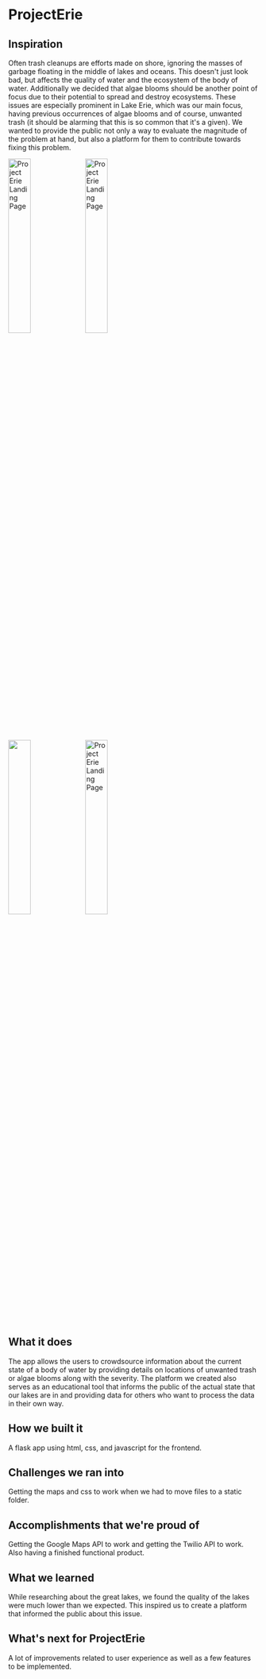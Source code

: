 # ProjectErie
## Inspiration
Often trash cleanups are efforts made on shore, ignoring the masses of garbage floating in the middle of lakes and oceans. This doesn't just look bad, but affects the quality of water and the ecosystem of the body of water. Additionally we decided that algae blooms should be another point of focus due to their potential to spread and destroy ecosystems. These issues are especially prominent in Lake Erie, which was our main focus, having previous occurrences of algae blooms and of course, unwanted trash (it should be alarming that this is so common that it's a given). We wanted to provide the public not only a way to evaluate the magnitude of the problem at hand, but also a platform for them to contribute towards fixing this problem. 

<img style="display: inline" src="https://i.imgur.com/Dbjnqxq.png" alt="Project Erie Landing Page" width="30%"> <img style="display: inline" src="https://i.imgur.com/uj4RK8E.png" alt="Project Erie Landing Page" width="30%">
<br>
<img style="display: inline-block" src="https://i.imgur.com/oc6Im7k.png" width="30%"> <img style="display: inline-block" src="https://i.imgur.com/9GqYWeG.png" alt="Project Erie Landing Page" width="30%">



## What it does
The app allows the users to crowdsource information about the current state of a body of water by providing details on locations of unwanted trash or algae blooms along with the severity. The platform we created also serves as an educational tool that informs the public of the actual state that our lakes are in and providing data for others who want to process the data in their own way.
## How we built it
A flask app using html, css, and javascript for the frontend. 
## Challenges we ran into
Getting the maps and css to work when we had to move files to a static folder.
## Accomplishments that we're proud of
Getting the Google Maps API to work and getting the Twilio API to work. Also having a finished functional product.
## What we learned
While researching about the great lakes, we found the quality of the lakes were much lower than we expected. This inspired us to create a platform that informed the public about this issue. 
## What's next for ProjectErie
A lot of improvements related to user experience as well as a few features to be implemented.
